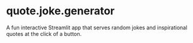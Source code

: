 # quote.joke.generator
A fun interactive Streamlit app that serves random jokes and inspirational quotes at the click of a button.
